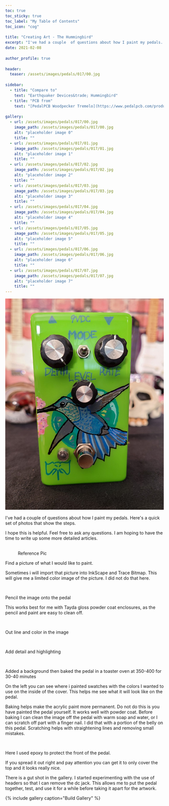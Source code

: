 ```yaml
---
toc: true
toc_sticky: true
toc_label: "My Table of Contents"
toc_icon: "cog"

title: "Creating Art - The Hummingbird"
excerpt: "I've had a couple  of questions about how I paint my pedals. Here's a quick set of photos that show the steps. "
date: 2021-02-08

author_profile: true

header:
  teaser: /assets/images/pedals/017/00.jpg

sidebar:
  - title: "Compare to"
    text: "Earthquaker Devices&trade; Hummingbird"
  - title: "PCB from"
    text: "[PedalPCB Woodpecker Tremelo](https://www.pedalpcb.com/product/woodpecker/)"

gallery:
  - url: /assets/images/pedals/017/00.jpg
    image_path: /assets/images/pedals/017/00.jpg
    alt: "placeholder image 0"
    title: ""
  - url: /assets/images/pedals/017/01.jpg
    image_path: /assets/images/pedals/017/01.jpg
    alt: "placeholder image 1"
    title: ""
  - url: /assets/images/pedals/017/02.jpg
    image_path: /assets/images/pedals/017/02.jpg
    alt: "placeholder image 2"
    title: ""
  - url: /assets/images/pedals/017/03.jpg
    image_path: /assets/images/pedals/017/03.jpg
    alt: "placeholder image 3"
    title: ""
  - url: /assets/images/pedals/017/04.jpg
    image_path: /assets/images/pedals/017/04.jpg
    alt: "placeholder image 4"
    title: ""
  - url: /assets/images/pedals/017/05.jpg
    image_path: /assets/images/pedals/017/05.jpg
    alt: "placeholder image 5"
    title: ""
  - url: /assets/images/pedals/017/06.jpg
    image_path: /assets/images/pedals/017/06.jpg
    alt: "placeholder image 6"
    title: ""
  - url: /assets/images/pedals/017/07.jpg
    image_path: /assets/images/pedals/017/07.jpg
    alt: "placeholder image 7"
    title: ""
---
```


[![header](/assets/images/pedals/017.jpg)](/assets/images/pedals/017.jpg)

I've had a couple  of questions about how I paint my pedals. Here's a quick set of photos that show the steps. 

I hope this is helpful. Feel free to ask any questions. I am hoping to have the time to write up some more detailed articles.

<figure class="align-center">
  <a href="{{ site.url }}{{ site.baseurl }}/assets/images/pedals/017/00.jpg"><img src="{{ site.url }}{{ site.baseurl }}/assets/images/pedals/017/00.jpg" alt=""></a>
  <figcaption>Reference Pic</figcaption>
</figure>

Find a picture of what I would like to paint.

Sometimes i will import that picture into InkScape and Trace Bitmap. This will give me a limited color image of the picture. I did not do that here.

<figure style="width: 480px" class="align-center">
  <a href="{{ site.url }}{{ site.baseurl }}/assets/images/pedals/017/01.jpg"><img src="{{ site.url }}{{ site.baseurl }}/assets/images/pedals/017/01.jpg" alt=""></a>
</figure>

Pencil the image onto the pedal

This works best for me with Tayda gloss powder coat enclosures, as the pencil and paint are easy to clean off.

<figure style="width: 480px" class="align-center">
  <a href="{{ site.url }}{{ site.baseurl }}/assets/images/pedals/017/02.jpg"><img src="{{ site.url }}{{ site.baseurl }}/assets/images/pedals/017/02.jpg" alt=""></a>
</figure>

Out line and color in the image

<figure style="width: 480px" class="align-center">
  <a href="{{ site.url }}{{ site.baseurl }}/assets/images/pedals/017/03.jpg"><img src="{{ site.url }}{{ site.baseurl }}/assets/images/pedals/017/03.jpg" alt=""></a>
</figure>

Add detail and highlighting

<figure style="width: 480px" class="align-center">
  <a href="{{ site.url }}{{ site.baseurl }}/assets/images/pedals/017/04.jpg"><img src="{{ site.url }}{{ site.baseurl }}/assets/images/pedals/017/04.jpg" alt=""></a>
</figure>

Added a background then baked the pedal in a toaster oven at 350-400 for 30-40 minutes

On the left you can see where i painted swatches with the colors I wanted to use on the inside of the cover. This helps me see what it will look like on the pedal.

Baking helps make the acrylic paint more permanent. Do not do this is you have painted the pedal yourself. It works well with powder coat. Before baking I can clean the image off the pedal with warm soap and water, or I can scratch off part with a finger nail. I did that with a portion of the belly on this pedal. Scratching helps with straightening lines and removing small mistakes.

<figure style="width: 480px" class="align-center">
  <a href="{{ site.url }}{{ site.baseurl }}/assets/images/pedals/017/05.jpg"><img src="{{ site.url }}{{ site.baseurl }}/assets/images/pedals/017/05.jpg" alt=""></a>
</figure>

Here I used epoxy to protect the front of the pedal.

If you spread it out right and pay attention you can get it to only cover the top and it looks really nice.

There is a gut shot in the gallery. I started experimenting with the use of headers so that I can remove the dc jack. This allows me to put the pedal together, test, and use it for a while before taking it apart for the artwork.

{% include gallery caption="Build Gallery" %}